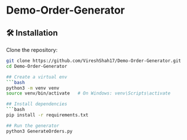 # Demo-Order-Generator


## 🛠️ Installation

Clone the repository:

```bash
git clone https://github.com/VireshShah17/Demo-Order-Generator.git
cd Demo-Order-Generator

## Create a virtual env
```bash
python3 -m venv venv
source venv/bin/activate   # On Windows: venv\Scripts\activate

## Install dependencies
```bash
pip install -r requirements.txt

## Run the generator
python3 GenerateOrders.py 
